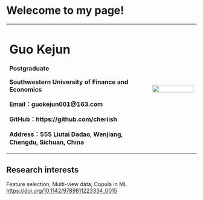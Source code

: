 <h1>Welecome to my page!</h1>

<table border="0">
  <tr>
    <td width="75%">
      <h1>Guo Kejun</h1>
      <p><b>Postgraduate</b></p>
      <p><b>Southwestern University of Finance and Economics</b></p>
      <p><b>Email：guokejun001@163.com</b></p>
      <p><b>GitHub：https://github.com/cheriish</b></p>
      <p><b>Address：555 Liutai Dadao, Wenjiang, Chengdu, Sichuan, China</b></p>
    </td>
    <td width="25%">
      <img src="/guokejun.jpg" width="100%">   
    </td>
  </tr>
</table>


<h2>Research interests</h2>

Feature selection; Multi-view data; Copula in ML
https://doi.org/10.1142/9789811223334_0015

<br/>

